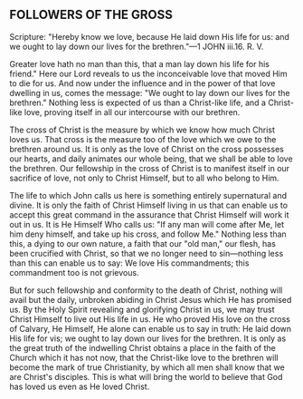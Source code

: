 ## FOLLOWERS OF THE GROSS ##

Scripture: "Hereby know we love, because He laid down His life for us: and we ought to lay down our lives for the brethren."—1 JOHN iii.16. R. V.



Greater love hath no man than this, that a man lay down his life for his friend." Here our Lord reveals to us the inconceivable love that moved Him to die for us. And now under the influence and in the power of that love dwelling in us, comes the message: "We ought to lay down our lives for the brethren." Nothing less is expected of us than a Christ-like life, and a Christ-like love, proving itself in all our intercourse with our brethren.



The cross of Christ is the measure by which we know how much Christ loves us. That cross is the measure too of the love which we owe to the brethren around us. It is only as the love of Christ on the cross possesses our hearts, and daily animates our whole being, that we shall be able to love the brethren. Our fellowship in the cross of Christ is to manifest itself in our sacrifice of love, not only to Christ Himself, but to all who belong to Him.



The life to which John calls us here is something entirely supernatural and divine. It is only the faith of Christ Himself living in us that can enable us to accept this great command in the assurance that Christ Himself will work it out in us. It is He Himself Who calls us: "If any man will come after Me, let him deny himself, and take up his cross, and follow Me." Nothing less than this, a dying to our own nature, a faith that our "old man," our flesh, has been crucified with Christ, so that we no longer need to sin—nothing less than this can enable us to say: We love His commandments; this commandment too is not grievous.



But for such fellowship and conformity to the death of Christ, nothing will avail but the daily, unbroken abiding in Christ Jesus which He has promised us. By the Holy Spirit revealing and glorifying Christ in us, we may trust Christ Himself to live out His life in us. He who proved His love on the cross of Calvary, He Himself, He alone can enable us to say in truth: He laid down His life for vis; we ought to lay down our lives for the brethren. It is only as the great truth of the indwelling Christ obtains a place in the faith of the Church which it has not now, that the Christ-like love to the brethren will become the mark of true Christianity, by which all men shall know that we are Christ's disciples. This is what will bring the world to believe that God has loved us even as He loved Christ.

